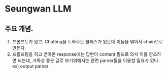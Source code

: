 # Seungwan LLM

## 주요 개념.
1. 프롬프트가 있고, Chatting을 도와주는 클래스가 있는데 이들을 엮어서 chain으로 만든다.
2. 프롬프팅을 하고 받아온 response에는 답변이 content 필드로 와서 이를 참조하면 되는데, 가독성 좋은 글로 보기위해서는 관련 parser들을 이용할 필요가 있다. ex) output parser